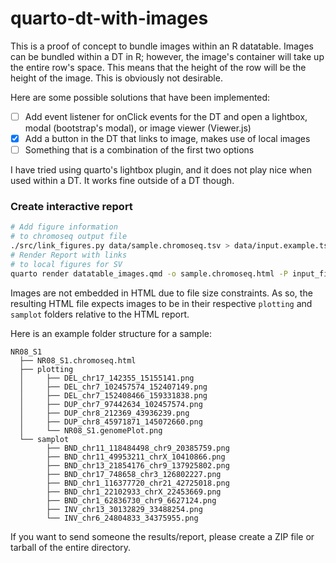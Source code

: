 # quarto-dt-with-images

This is a proof of concept to bundle images within an R datatable. Images can be bundled within a DT in R; however, the image's container will take up the entire row's space. This means that the height of the row will be the height of the image. This is obviously not desirable.

Here are some possible solutions that have been implemented:
 - [ ] Add event listener for onClick events for the DT and open a lightbox, modal (bootstrap's modal), or image viewer (Viewer.js)
 - [X] Add a button in the DT that links to image, makes use of local images
 - [ ] Something that is a combination of the first two options

I have tried using quarto's lightbox plugin, and it does not play nice when used within a DT. It works fine outside of a DT though.

### Create interactive report

```bash
# Add figure information 
# to chromoseq output file
./src/link_figures.py data/sample.chromoseq.tsv > data/input.example.tsv
# Render Report with links
# to local figures for SV  
quarto render datatable_images.qmd -o sample.chromoseq.html -P input_file:data/input.example.tsv
```

Images are not embedded in HTML due to file size constraints. As so, the resulting HTML file expects images to be in their respective `plotting` and `samplot` folders relative to the HTML report. 

Here is an example folder structure for a sample:
```text
NR08_S1
  ├── NR08_S1.chromoseq.html
  ├── plotting
  │     ├── DEL_chr17_142355_15155141.png
  │     ├── DEL_chr7_102457574_152407149.png
  │     ├── DEL_chr7_152408466_159331838.png
  │     ├── DUP_chr7_97442634_102457574.png
  │     ├── DUP_chr8_212369_43936239.png
  │     ├── DUP_chr8_45971871_145072660.png
  │     └── NR08_S1.genomePlot.png
  └── samplot
        ├── BND_chr11_118484498_chr9_20385759.png
        ├── BND_chr11_49953211_chrX_10410866.png
        ├── BND_chr13_21854176_chr9_137925802.png
        ├── BND_chr17_748658_chr3_126802227.png
        ├── BND_chr1_116377720_chr21_42725018.png
        ├── BND_chr1_22102933_chrX_22453669.png
        ├── BND_chr1_62836730_chr9_6627124.png
        ├── INV_chr13_30132829_33488254.png
        └── INV_chr6_24804833_34375955.png
```

If you want to send someone the results/report, please create a ZIP file or tarball of the entire directory.